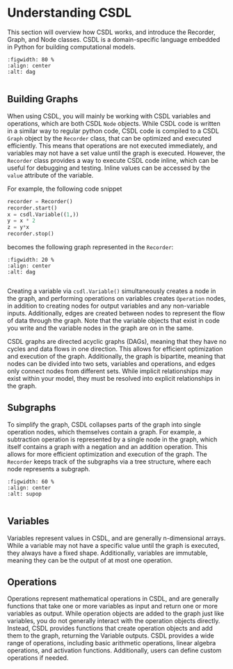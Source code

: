 # Understanding CSDL

This section will overview how CSDL works, and introduce the Recorder, Graph, and Node classes. CSDL is a domain-specific language embedded in Python for building computational models. 

```{figure} /src/images/class_diagram.svg
:figwidth: 80 %
:align: center
:alt: dag
 
```


## Building Graphs

When using CSDL, you will mainly be working with CSDL variables and operations, which are both CSDL `Node` objects. While CSDL code is written in a similar way to regular python code, CSDL code is compiled to a CSDL `Graph` object by the `Recorder` class, that can be optimized and executed efficiently. This means that operations are not executed immediately, and variables may not have a set value until the graph is executed. However, the `Recorder` class provides a way to execute CSDL code inline, which can be useful for debugging and testing. Inline values can be accessed by the `value` attribute of the variable.

For example, the following code snippet

```python 
recorder = Recorder()
recorder.start()
x = csdl.Variable((1,))
y = x * 2
z = y*x
recorder.stop()
```
becomes the following graph represented in the `Recorder`:


```{figure} /src/images/basic_graph.svg
:figwidth: 20 %
:align: center
:alt: dag
 
```

<!-- <img src="../images/basic_graph.svg" alt="directed graph with variables and operations" width="200"/> -->

Creating a variable via `csdl.Variable()` simultaneously creates a node in the graph, and performing operations on variables creates `Operation` nodes, in addition to creating nodes for output variables and any non-variable inputs. Additionally, edges are created between nodes to represent the flow of data through the graph. Note that the variable objects that exist in code you write and the variable nodes in the graph are on in the same.

CSDL graphs are directed acyclic graphs (DAGs), meaning that they have no cycles and data flows in one direction. This allows for efficient optimization and execution of the graph. Additionally, the graph is bipartite, meaning that nodes can be divided into two sets, variables and operations, and edges only connect nodes from different sets. While implicit relationships may exist within your model, they must be resolved into explicit relationships in the graph.

## Subgraphs

To simplify the graph, CSDL collapses parts of the graph into single operation nodes, which themselves contain a graph. For example, a subtraction operation is represented by a single node in the graph, which itself contains a graph with a negation and an addition operation. This allows for more efficient optimization and execution of the graph. The `Recorder` keeps track of the subgraphs via a tree structure, where each node represents a subgraph.

```{figure} /src/images/sub_composite.svg
:figwidth: 60 %
:align: center
:alt: supop
 
```

## Variables

Variables represent values in CSDL, and are generally n-dimensional arrays. While a variable may not have a specific value until the graph is executed, they always have a fixed shape. Additionally, variables are immutable, meaning they can be the output of at most one operation.

## Operations

Operations represent mathematical operations in CSDL, and are generally functions that take one or more variables as input and return one or more variables as output. While operation objects are added to the graph just like variables, you do not generally interact with the operation objects directly. Instead, CSDL provides functions that create operation objects and add them to the graph, returning the Variable outputs. CSDL provides a wide range of operations, including basic arithmetic operations, linear algebra operations, and activation functions. Additionally, users can define custom operations if needed.



<!-- <img src="../images/sub_composite.svg" alt="directed graph with variables and operations" width="500"/> -->


<!-- ![alt text](/src/images/recorder_diagram.svg "Diagram of Recorder Object") -->






